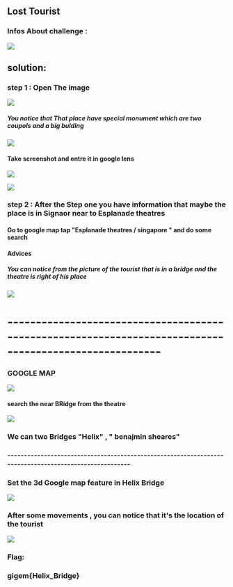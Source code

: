 

## Lost Tourist 	

### Infos About challenge : 

![](Screenshot/P1.png)


## solution:



### step 1 : Open The  image 



![](Screenshot/P2.png)

##### You notice that That place have special monument which are two coupols and a big   bulding

![](Screenshot/P3.png)

#### Take screenshot and entre it in google lens 

![](Screenshot/P4.png)


![](Screenshot/P5.png)

### step 2 : After the Step one you have information that maybe the place is in Signaor near to Esplanade theatres 


#### Go to google map tap "Esplanade theatres /  singapore " and do some search 


#### Advices 

##### You can notice from the picture of the tourist that is in a bridge and the theatre is right of his place 

![](Screenshot/P6.png)

# -------------------------------------------------------------------------------------------------------

### GOOGLE MAP 

![](Screenshot/P7.png)


#### search the near BRidge from the theatre 

![](Screenshot/P8.png)


### We can two Bridges "Helix" ,  " benajmin sheares"

### ------------------------------------------------------------------------------------------------------

### Set the 3d Google map feature in Helix Bridge 

![](Screenshot/P9.png)

### After some movements , you can notice that it's the location of the tourist 

![](Screenshot/P10.png)


### Flag:

### gigem{Helix_Bridge}
